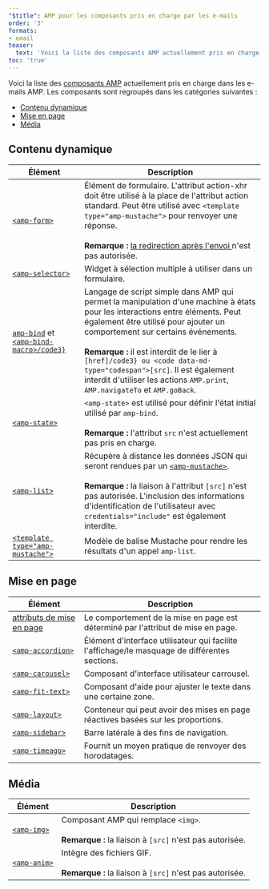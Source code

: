 ```yaml
---
"$title": AMP pour les composants pris en charge par les e-mails
order: '3'
formats:
- email
teaser:
  text: 'Voici la liste des composants AMP actuellement pris en charge dans les e-mails AMP. Les composants sont regroupés dans les catégories suivantes :'
toc: 'true'
---
```


<!--
This file is imported from https://github.com/ampproject/amphtml/blob/master/spec/email/amp-email-components.md.
Please do not change this file.
If you have found a bug or an issue please
have a look and request a pull request there.
-->

<!---
Copyright 2018 The AMP HTML Authors. All Rights Reserved.

Licensed under the Apache License, Version 2.0 (the "License");
you may not use this file except in compliance with the License.
You may obtain a copy of the License at

      http://www.apache.org/licenses/LICENSE-2.0

Unless required by applicable law or agreed to in writing, software
distributed under the License is distributed on an "AS-IS" BASIS,
WITHOUT WARRANTIES OR CONDITIONS OF ANY KIND, either express or implied.
See the License for the specific language governing permissions and
limitations under the License.
-->

Voici la liste des [composants AMP](https://amp.dev/documentation/components/?format=email) actuellement pris en charge dans les e-mails AMP. Les composants sont regroupés dans les catégories suivantes :

- [Contenu dynamique](#dynamic-content)
- [Mise en page](#layout)
- [Média](#media)

## Contenu dynamique <a name="dynamic-content"></a>

Élément | Description
--- | ---
[`<amp-form>`](https://amp.dev/documentation/components/amp-form) | Élément de formulaire. L'attribut action-xhr doit être utilisé à la place de l'attribut action standard. Peut être utilisé avec `<template type="amp-mustache">` pour renvoyer une réponse. <br><br> **Remarque :** [la redirection après l'envoi ](https://amp.dev/documentation/components/amp-form/#redirecting-after-a-submission) n'est pas autorisée.
[`<amp-selector>`](https://amp.dev/documentation/components/amp-selector) | Widget à sélection multiple à utiliser dans un formulaire.
[`amp-bind`](https://amp.dev/documentation/components/amp-bind) et [`<amp-bind-macro>/code3}`](https://amp.dev/documentation/components/amp-bind#defining-macros-with-amp-bind-macro) | Langage de script simple dans AMP qui permet la manipulation d'une machine à états pour les interactions entre éléments. Peut également être utilisé pour ajouter un comportement sur certains événements.<br><br>**Remarque :** il est interdit de le lier à `[href]/code3} ou <code data-md-type="codespan">[src]`. Il est également interdit d'utiliser les actions `AMP.print`, `AMP.navigateTo` et `AMP.goBack`.
[`<amp-state>`](https://amp.dev/documentation/components/amp-bind#%3Camp-state%3E-specification) | `<amp-state>` est utilisé pour définir l'état initial utilisé par `amp-bind`.<br><br>**Remarque :** l'attribut `src` n'est actuellement pas pris en charge.
[`<amp-list>`](https://amp.dev/documentation/components/amp-list) | Récupère à distance les données JSON qui seront rendues par un [`<amp-mustache>`](https://amp.dev/documentation/components/amp-mustache).<br><br>**Remarque :** la liaison à l'attribut `[src]` n'est pas autorisée. L'inclusion des informations d'identification de l'utilisateur avec `credentials="include"` est également interdite.
[`<template type="amp-mustache">`](https://amp.dev/documentation/components/amp-mustache) | Modèle de balise Mustache pour rendre les résultats d'un appel `amp-list`.

## Mise en page <a name="layout"></a>

Élément | Description
--- | ---
[attributs de mise en page](https://amp.dev/documentation/guides-and-tutorials/learn/amp-html-layout/#layout-attributes) | Le comportement de la mise en page est déterminé par l'attribut de mise en page.
[`<amp-accordion>`](https://amp.dev/documentation/components/amp-accordion) | Élément d'interface utilisateur qui facilite l'affichage/le masquage de différentes sections.
[`<amp-carousel>`](https://amp.dev/documentation/components/amp-carousel) | Composant d'interface utilisateur carrousel.
[`<amp-fit-text>`](https://amp.dev/documentation/components/amp-fit-text) | Composant d'aide pour ajuster le texte dans une certaine zone.
[`<amp-layout>`](https://amp.dev/documentation/components/amp-layout) | Conteneur qui peut avoir des mises en page réactives basées sur les proportions.
[`<amp-sidebar>`](https://amp.dev/documentation/components/amp-sidebar) | Barre latérale à des fins de navigation.
[`<amp-timeago>`](https://amp.dev/documentation/components/amp-timeago) | Fournit un moyen pratique de renvoyer des horodatages.

## Média <a name="media"></a>

Élément | Description
--- | ---
[`<amp-img>`](https://amp.dev/documentation/components/amp-img) | Composant AMP qui remplace `<img>`.<br><br>**Remarque :** la liaison à `[src]` n'est pas autorisée.
[`<amp-anim>`](https://amp.dev/documentation/components/amp-anim) | Intègre des fichiers GIF.<br><br>**Remarque :** la liaison à `[src]` n'est pas autorisée.
